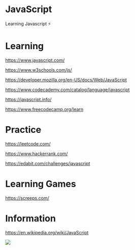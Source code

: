 # JavaScript
Learning Javascript ⚡️

# Learning
https://www.javascript.com/

https://www.w3schools.com/js/

https://developer.mozilla.org/en-US/docs/Web/JavaScript

https://www.codecademy.com/catalog/language/javascript

https://javascript.info/

https://www.freecodecamp.org/learn

# Practice
https://leetcode.com/

https://www.hackerrank.com/

https://edabit.com/challenges/javascript

# Learning Games
https://screeps.com/

# Information
https://en.wikipedia.org/wiki/JavaScript

[![](https://img.shields.io/badge/Made%20With%20❤️%20By-r1-yellow)](https://github.com/r1)
